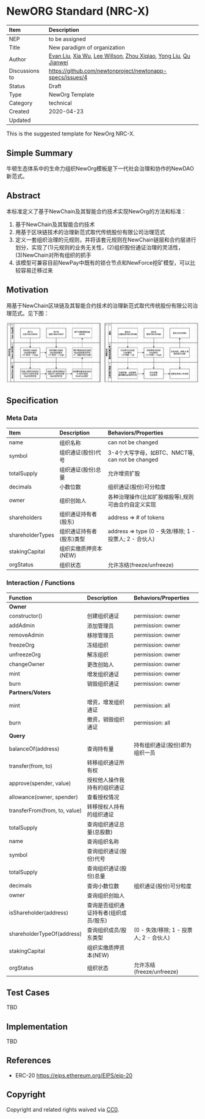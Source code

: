 # NewORG  Standard (NRC-X)

| Item | Description |
|:-|:-|
| NEP | to be assigned |
| Title | New paradigm of organization |
| Author |  [Evan Liu](mailto:evanliuchina@gmail.com), [Xia Wu](https://github.com/xiawu), [Lee Willson](https://github.com/leewillson), [Zhou Xiqiao](https://github.com/zhouxiqiao), [Yong Liu](mailto:liuyong5653@163.com), [Qu Jianwei](https://github.com/i29) |
| Discussions to | https://github.com/newtonproject/newtonapp-specs/issues/4 |
| Status | Draft |
| Type | NewOrg Template |
| Category | technical |
| Created | 2020-04-23 |
| Updated | |

This is the suggested template for NewOrg NRC-X.

## Simple Summary

牛顿生态体系中的生命力组织NewOrg模板是下一代社会治理和协作的NewDAO新范式。

## Abstract

本标准定义了基于NewChain及其智能合约技术实现NewOrg的方法和标准：
1. 基于NewChain及其智能合约技术
2. 用基于区块链技术的治理新范式取代传统股份有限公司治理范式
3. 定义一套组织治理的元规则，并将该套元规则在NewChain链层和合约层进行划分，实现了(1)元规则的业务无关性，(2)组织股份通证治理的灵活性，(3)NewChain对所有组织的抓手
4. 该模型可兼容目前NewPay中既有的锁仓节点和NewForce挖矿模型，可以比较容易迁移过来

## Motivation

用基于NewChain区块链及其智能合约技术的治理新范式取代传统股份有限公司治理范式。见下图：

![neworg_layers](neworg_layers.png)

## Specification

### Meta Data

| Item | Description | Behaviors/Properties |
|:-|:-|:-|
| name | 组织名称 | can not be changed |
| symbol | 组织通证(股份)代号 | 3-4个大写字母，如BTC、NMCT等, can not be changed |
| totalSupply | 组织通证(股份)总量 | 允许增资扩股 |
| decimals | 小数位数 | 组织通证(股份)可分粒度 |
| owner | 组织创始人 | 各种治理操作(比如扩股缩股等),规则可由合约自定义实现 |
| shareholders | 组织通证持有者(股东) | address => # of tokens |
| shareholderTypes | 组织通证持有者(股东)类型 | address => type (0 - 失效/移除; 1 - 投票人; 2 - 合伙人) |
| stakingCapital | 组织实缴质押资本(NEW) | |
| orgStatus | 组织状态 | 允许冻结(freeze/unfreeze) |

### Interaction / Functions

| Function | Description | Behaviors/Properties |
|:-|:-|:-|
|**Owner**|
| constructor() | 创建组织通证 | permission: owner |
| addAdmin | 添加管理员 | permission: owner |
| removeAdmin | 移除管理员 | permission: owner |
| freezeOrg | 冻结组织 | permission: owner |
| unfreezeOrg | 解冻组织 | permission: owner |
| changeOwner | 更改创始人 | permission: owner |
| mint | 增发组织通证 | permission: owner |
| burn | 销毁组织通证 | permission: owner |
|**Partners/Voters**|
| mint | 增资，增发组织通证 | permission: all |
| burn | 撤资，销毁组织通证 | permission: all |
|**Query**|
| balanceOf(address) | 查询持有量 | 持有组织通证(股份)即为组织一员 |
| transfer(from, to) | 转移组织通证所有权 | |
| approve(spender, value) | 授权他人操作我持有的组织通证 | |
| allowance(owner, spender) | 查看授权情况 | |
| transferFrom(from, to, value) | 转移授权人持有的组织通证 | |
| totalSupply | 查询组织通证总量(总股数) | |
| name | 查询组织名称 |  |
| symbol | 查询组织通证(股份)代号 |  |
| totalSupply | 查询组织通证(股份)总量 |  |
| decimals | 查询小数位数 | 组织通证(股份)可分粒度 |
| owner | 查询组织创始人 |  |
| isShareholder(address) | 查询是否组织通证持有者(组织成员/股东) | |
| shareholderTypeOf(address) | 查询组织成员/股东类型 | (0 - 失效/移除; 1 - 投票人; 2 - 合伙人) |
| stakingCapital | 组织实缴质押资本(NEW) | |
| orgStatus | 组织状态 | 允许冻结(freeze/unfreeze) |

## Test Cases
TBD

## Implementation
TBD

## References

* ERC-20 https://eips.ethereum.org/EIPS/eip-20 

## Copyright
Copyright and related rights waived via [CC0](https://creativecommons.org/publicdomain/zero/1.0/).
